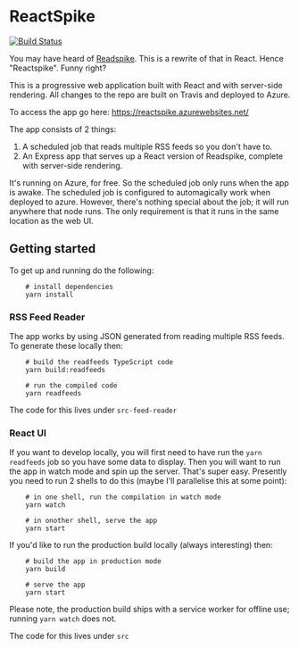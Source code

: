# ReactSpike 

[![Build Status](https://travis-ci.org/johnnyreilly/reactspike.svg?branch=master)](https://www.travis-ci.org/johnnyreilly/reactspike)

You may have heard of [Readspike](https://readspike.com). This is a rewrite of that in React.  Hence "Reactspike".  Funny right? 

This is a progressive web application built with React and with server-side rendering. All changes to the repo are built on Travis and deployed to Azure.

To access the app go here: https://reactspike.azurewebsites.net/

The app consists of 2 things:

1. A scheduled job that reads multiple RSS feeds so you don't have to.
2. An Express app that serves up a React version of Readspike, complete with server-side rendering.

It's running on Azure, for free.  So the scheduled job only runs when the app is awake. The scheduled job is configured to automagically work when deployed to azure.  However, there's nothing special about the job; it will run anywhere that node runs.  The only requirement is that it runs in the same location as the web UI.

## Getting started

To get up and running do the following:

```shell
    # install dependencies
    yarn install
```

### RSS Feed Reader

The app works by using JSON generated from reading multiple RSS feeds.  To generate these locally then:

```shell
    # build the readfeeds TypeScript code
    yarn build:readfeeds

    # run the compiled code
    yarn readfeeds
```

The code for this lives under `src-feed-reader`

### React UI

If you want to develop locally, you will first need to have run the `yarn readfeeds` job so you have some data to display. Then you will want to run the app in watch mode and spin up the server. That's super easy.  Presently you need to run 2 shells to do this (maybe I'll parallelise this at some point):

```shell
    # in one shell, run the compilation in watch mode
    yarn watch

    # in onother shell, serve the app
    yarn start
```

If you'd like to run the production build locally (always interesting) then:

```shell
    # build the app in production mode
    yarn build

    # serve the app
    yarn start
```

Please note, the production build ships with a service worker for offline use; running `yarn watch` does not.

The code for this lives under `src`
